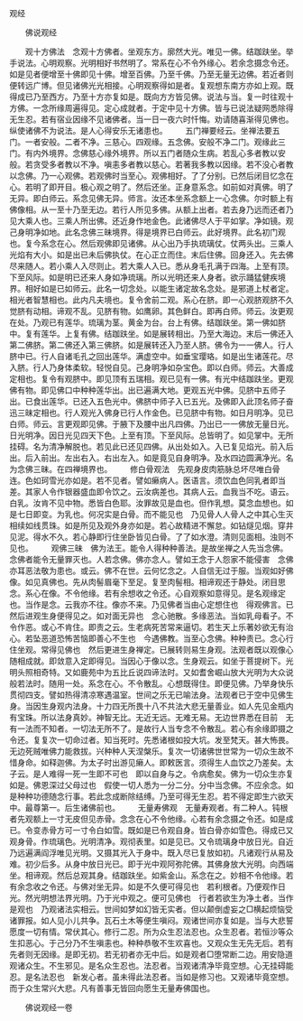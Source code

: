  观经
　　




　　佛说观经

　　观十方佛法　念观十方佛者。坐观东方。廓然大光。唯见一佛。结跏趺坐。举手说法。心明观察。光明相好书然明了。常系在心不令外缘心。若余念摄念令还。如是见者便增至十佛即见十佛。增至百佛。乃至千佛。乃至无量无边佛。若近者则便转远广博。但见诸佛光光相接。心明观察得如是者。复观想东南方亦如上观。既得成已乃至西方。乃至十方亦复如是。既向方方皆见佛。说法与当。复一时往观十方佛。一念所缘周遍得见。定心成就者。于定中见十方佛。皆与已说法疑网悉除得无生忍。若有宿业因缘不见诸佛者。当一日一夜六时忏悔。劝请随喜渐得见佛也。纵使诸佛不为说法。是人心得安乐无诸患也。
　　五门禅要经云。坐禅法要五门。一者安般。二者不净。三慈心。四观缘。五念佛。安般不净二门。观缘此三门。有内外境界。念佛慈心缘外境界。所以五门者随众生病。若乱心多者教以安般。若贪受多者教以不净。嗔恚多者教以慈心。若著我多教以因缘。若不没心者教以念佛。乃一心观佛。若观佛时当至心。观佛相好。了了分别。已然后闭目忆念在心。若明了即开目。极心观之明了。然后还坐。正身意系念。如前如对真佛。明了无异。即白师云。系念见佛无异。师言。汝还本坐系念额上一心念佛。尔时额上有佛像相。从一至十乃至无边。若行人所见多佛。从额上出者。若去身乃远而还者乃见大乘人也。三乘人所出佛。还近身作地金色。此诸佛尽人于平如掌。净如镜。观己身明净如地。此名念佛三昧境界。得是境界已白师云。此好境界。此名初门观也。复今系念在心。然后观佛即见诸佛。从心出乃手执琉璃仗。仗两头出。三乘人光焰有大小。如是出已未后佛执仗。在心正立而住。末后住佛。回身还入。先去佛尽来随人。若小乘人入尽则止。若大乘人入已。悉从身毛孔满于四海。上至有顶。下至风际。如是明已还来人身如净琉璃。所以光明还来人身者。欲示踊猛健疾境界。相好如是已如师云。此名一切念处。以能生诸定故名念处。是邪道上杖者定。相光者智慧相也。此内凡夫境也。复令舍前二观。系心在脐。即一心观脐观脐不久觉脐有动相。谛观不乱。见脐有物。如鹰卵。其色鲜白。即再白师。师云。汝更观在处。乃观已有莲华。琉璃为茎。黄金为台。台上有佛。结跏趺坐。第一佛如脐中。复有莲华。上复有佛。结跏趺坐。如是展转相出。乃至大海边。末后一佛还入第二佛脐。第二佛还入第三佛脐。如是展转还入乃至人脐。佛令为一一佛人。行人脐中已。行人自诸毛孔之回出莲华。满虚空中。如垂宝璎珞。如是出生诸莲花。尽入脐。行人乃身体柔软。轻悦自见。己身明净如杂宝色。即以白师。师云。大善成定相也。复令有观脐中。即见顶有五瑞相。观已见有一佛。有光中结跏趺坐。更观佛有物。即见佛口中种种莲华出。出已遍满大地。更观五光中佛。见脐中五师子出。已食出莲华。已还入五色光中。佛脐中师子入已五光。及佛即入此顶名师子奋迅三昧定相也。行人观光入佛身已行人作金色。已见脐中有物。如日月明净。见已白师。师云。言更观即见佛。于腋下及腰中出凡四佛。乃出已一一佛放无量日光。日光明净。因日光见四天下色。上至有顶。下至风际。总皆明了。如见掌中。无所挂碍。名为清净解脱也。若见此已还见四佛。从出处如入。入已复见焰光。前入后出。后入前出。左出右入。右出左入。如是竟见自身明净。及水四边圆满净光。名为念佛三昧。在四禅境界也。
　　修白骨观法　先观身皮肉筋脉总坏尽唯白骨连。色如珂雪光亦如是。若不见者。譬如癞病人。医语言。须饮血色同乳者即当差。其家人令作银器盛血即令饮之。云汝病差也。其病人云。血我当不吃。语云。白乳。汝肯不见中物。悉皆白色耶。汝罪故见是血也。但作乳想。莫念血想也。如是七日即变。为乳也。何况实是白骨。而不能见也　乃见骨人人骨人之中其心生灭相续如线贯珠。如是所见及观外身亦如是。若心故精进不懈怠。如钻燧见烟。穿井见泥。得水不久。若心静即行住坐卧皆见白骨。了了如水澄。清则见面相。浊则不见也。
　　观佛三昧　佛为法王。能令人得种种善法。是故坐禅之人先当念佛。念佛者能令无量罪灭也。人若念佛。佛亦念人。譬如王念于人怨家不能侵害　念佛亦耳恶法敬为患也。或云。佛不在世。云何忆念之。人自信无过于服。当观如好佛像。如见真佛也。先从肉髻眉毫下至足。复至肉髻相。相谛观还于静处。闭目思念。系心在像。不令他缘。若有余想收之令还。心自观察如意得见。是名观缘定也。当作是念。云我亦不往。像亦不来。乃见佛者当由心定想住也　得观佛言。已然后进观生身便得见之。如对面无异也　念心驰散。多缘恶法。当如乳母看子。不令作恶。或心不肯住。即责之云。生老病死苦常来逼切。若生天上乐著妙欲无有治心。若坠恶道恐怖苦恼即善心不生也　今遇佛教。当至心念佛。种种责已。念心行住坐观。常得见佛也　然后更进生身禅定。已展转则易生身观。法观者既以观像心随相成就。即敛意入定即得见。当因心于像以念。生身观云。如坐于菩提树下。光明头照相奇特。又如鹿苑中为五比丘说四谛法时。又如耆舍崛山放大光明为大众说般若法时。随用一处。系念在心。不令散乱。心想既得住。即便见佛。乃举身快乐贯彻四支。譬如热得清凉寒遇温室。世间之乐无已喻法身。法观者已于空中见佛生身。当因生身观内法身。十力四无所畏十八不共法大悲无量善业。如人先见金瓶内有宝珠。所以法身真妙。神智无比。无近无远。无难无易。无边世界悉在目前　无有一法而不知者。一切法无所不了。是故行人当专念不令散乱。若心有余缘即摄之令还。复复次一切命过者。知当死时。先悉诸根如投大坑。发至梵天。甚大怖畏。无边死贼唯佛力能救拔。兴种种人天涅槃乐。复次一切诸佛世世常为一切众生故不惜身命。如释迦佛。为太子时出游见癞人。即敕医言。须得生人血饮之乃差矣。太子云。是人难得一死一生即不可也　即以自身与之。令病愈矣。佛为一切众生亦复如是。佛恩深过父母过也　假使一切人悉为一分二分。分中当念佛。不应余念。如是种种功德随念行事。若此念成断除结缚。乃至可得无生忍。若不得定即生六欲天中。最尊第一。后生诸佛前也。
　　无量寿佛观　无量寿观者。有二种人。钝根者先观额上一寸无皮但见赤骨。念念在心不令他缘。心若有余念摄之令还。如是成已。令变赤骨方可一寸令白如雪。既如是已令观自身。皆白骨亦如雪色。得成已又观身骨。作琉璃色。光明清净。观彻表里。如是见已。又令琉璃身中放日光。自近乃远遍满阎浮唯见光明。又摄其光入于身中。既入尽已复放如初。凡诸观行从易及难。初少后多。从身中放日光已。即于光中观阿弥陀佛。其佛身放大光明。向西端坐。相谛观。然后总观其身。结跏趺坐。如紫金山。系念在之。妙相不令他缘。若有余念收之令还。与佛对坐无异。如是不久便可得见也　若利根者。乃便观作日光。然光明想法界光明。乃于光中观之。便可见佛也　行者若欲生为净土者。当作是观也　乃观诸法实相云。世间如梦如幻皆无实者。但以颠倒虚妄之□横起烦恼受诸罪报。如人见小儿共争。瓦石土木等便生嗔闷。观诸世间亦复如是。当与大悲誓愿度一切有情。常伏其心。修行二忍。所为众生忍法忍也。众生忍者。若恒沙等众生扣恶心。于己分乃不生嗔恚也。种种恭敬不生欢喜也。又观众生无先无后。若有先者则无因缘。是即无初。若无初者亦无中后。如是观者□堕常断二边。用安隐道观诸众生。不生邪见。是名众生忍也。法忍者。当观诸清净毕竟空想。心无挂碍能忍。是名法忍也　新发心者。虽未得此法忍者。当如是修习也。又观诸毕竟空想。而于众生常兴大悲。凡有善事无皆回向愿生无量寿佛国也。

　　佛说观经一卷


